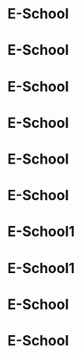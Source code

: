 # E-School
# E-School
# E-School
# E-School
# E-School
# E-School
# E-School1
# E-School1
# E-School
# E-School

